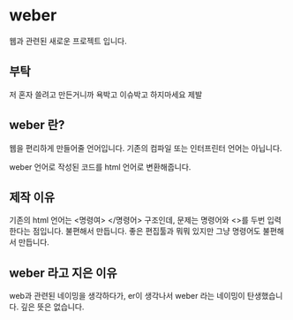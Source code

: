 # weber

웹과 관련된 새로운 프로젝트 입니다.

## 부탁

저 혼자 쓸려고 만든거니까
욕박고 이슈박고 하지마세요 제발

## weber 란?

웹을 편리하게 만들어줄 언어입니다.
기존의 컴파일 또는 인터프린터 언어는 아닙니다.

weber 언어로 작성된 코드를
html 언어로 변환해줍니다.

## 제작 이유

기존의 html 언어는
<명령여> </명령어>
구조인데, 문제는 명령어와 <>를 두번 입력한다는 점입니다.
불편해서 만듭니다.
좋은 편집툴과 뭐뭐 있지만
그냥 명령어도 불편해서 만듭니다.

## weber 라고 지은 이유

web과 관련된 네이밍을 생각하다가,
er이 생각나서 weber 라는 네이밍이 탄생했습니다.
깊은 뜻은 없습니다.
